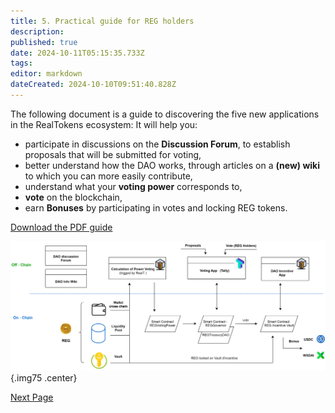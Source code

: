 ```yaml
---
title: 5. Practical guide for REG holders
description: 
published: true
date: 2024-10-11T05:15:35.733Z
tags: 
editor: markdown
dateCreated: 2024-10-10T09:51:40.828Z
---
```


The following document is a guide to discovering the five new applications in the RealTokens ecosystem:
It will help you:

- participate in discussions on the **Discussion Forum**, to establish proposals that will be submitted for voting,
- better understand how the DAO works, through articles on a **(new) wiki** to which you can more easily contribute,
- understand what your **voting power** corresponds to,
- **vote** on the blockchain,
- earn **Bonuses** by participating in votes and locking REG tokens.

[Download the PDF guide](/en/documents/tuto_governance_dao_v2.pdf)

![dao_gov_en.svg](/imag-en/dao_gov_en.svg){.img75 .center}


[Next Page](/en/DAO/Perspectives)
